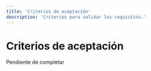 ```yaml
---
title: 'Criterios de aceptación'
description: 'Criterios para validar los requisitos.'
---
```


# Criterios de aceptación

Pendiente de completar
